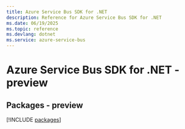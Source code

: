 ```yaml
---
title: Azure Service Bus SDK for .NET
description: Reference for Azure Service Bus SDK for .NET
ms.date: 06/19/2025
ms.topic: reference
ms.devlang: dotnet
ms.service: azure-service-bus
---
```

# Azure Service Bus SDK for .NET - preview
## Packages - preview
[!INCLUDE [packages](service-bus-index.md)]